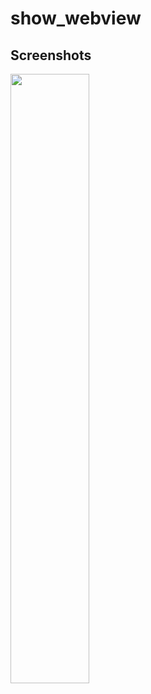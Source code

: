 # show_webview

## Screenshots
<img src="images/repo.png" width=50% height=50% style="display: inline">
<img src="images/repo.png" width=50% height=50% style="display: inline>
